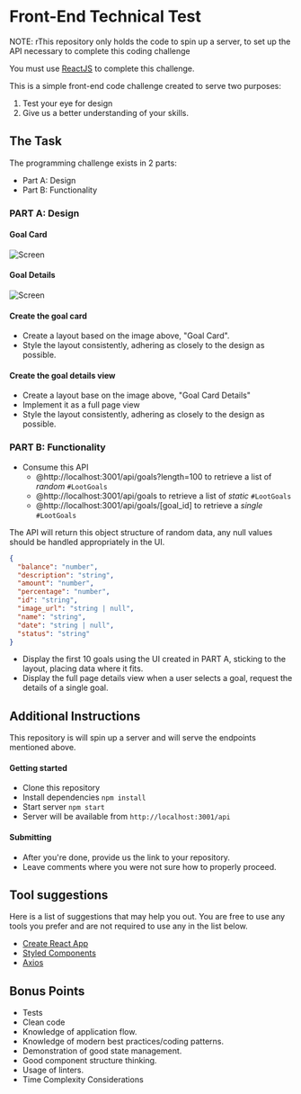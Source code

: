 # Front-End Technical Test

NOTE: rThis repository only holds the code to spin up a server, to set up the API necessary to complete this coding challenge

You must use [ReactJS](https://reactjs.org/) to complete this challenge.

This is a simple front-end code challenge created to serve two purposes:

1.  Test your eye for design
1.  Give us a better understanding of your skills.

## The Task

The programming challenge exists in 2 parts:

- Part A: Design
- Part B: Functionality

### PART A: Design

#### Goal Card

![Screen](./goal_card.png)

#### Goal Details

![Screen](./goal_details.png)

#### Create the goal card

- Create a layout based on the image above, "Goal Card".
- Style the layout consistently, adhering as closely to the design as possible.

#### Create the goal details view

- Create a layout base on the image above, "Goal Card Details"
- Implement it as a full page view
- Style the layout consistently, adhering as closely to the design as possible.

### PART B: Functionality

- Consume this API
  - @http://localhost:3001/api/goals?length=100 to retrieve a list of _random_ `#LootGoals`
  - @http://localhost:3001/api/goals to retrieve a list of _static_ `#LootGoals`
  - @http://localhost:3001/api/goals/[goal_id] to retrieve a _single_ `#LootGoals`

The API will return this object structure of random data, any null values should be handled appropriately in the UI.

```json
{
  "balance": "number",
  "description": "string",
  "amount": "number",
  "percentage": "number",
  "id": "string",
  "image_url": "string | null",
  "name": "string",
  "date": "string | null",
  "status": "string"
}
```

- Display the first 10 goals using the UI created in PART A, sticking to the layout, placing data where it fits.
- Display the full page details view when a user selects a goal, request the details of a single goal.

## Additional Instructions

This repository is will spin up a server and will serve the endpoints mentioned above.

#### Getting started

- Clone this repository
- Install dependencies `npm install`
- Start server `npm start`
- Server will be available from `http://localhost:3001/api`

#### Submitting

- After you're done, provide us the link to your repository.
- Leave comments where you were not sure how to properly proceed.

## Tool suggestions

Here is a list of suggestions that may help you out.
You are free to use any tools you prefer and are not required to use any in the list below.

- [Create React App](https://github.com/facebook/create-react-app)
- [Styled Components](https://github.com/styled-components/styled-components)
- [Axios](https://github.com/axios/axios)

## Bonus Points

- Tests
- Clean code
- Knowledge of application flow.
- Knowledge of modern best practices/coding patterns.
- Demonstration of good state management.
- Good component structure thinking.
- Usage of linters.
- Time Complexity Considerations
